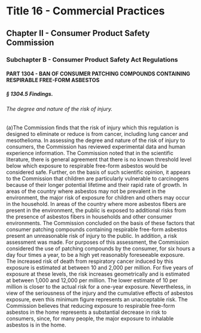 
# Title 16 - Commercial Practices
## Chapter II - Consumer Product Safety Commission
### Subchapter B - Consumer Product Safety Act Regulations
#### PART 1304 - BAN OF CONSUMER PATCHING COMPOUNDS CONTAINING RESPIRABLE FREE-FORM ASBESTOS
##### § 1304.5 Findings.
###### The degree and nature of the risk of injury.

(a)The Commission finds that the risk of injury which this regulation is designed to eliminate or reduce is from cancer, including lung cancer and mesothelioma. In assessing the degree and nature of the risk of injury to consumers, the Commission has reviewed experimental data and human experience information. The Commission noted that in the scientific literature, there is general agreement that there is no known threshold level below which exposure to respirable free-form asbestos would be considered safe. Further, on the basis of such scientific opinion, it appears to the Commission that children are particularly vulnerable to carcinogens because of their longer potential lifetime and their rapid rate of growth. In areas of the country where asbestos may not be prevalent in the environment, the major risk of exposure for children and others may occur in the household. In areas of the country where more asbestos fibers are present in the environment, the public is exposed to additional risks from the presence of asbestos fibers in households and other consumer environments. The Commission concluded on the basis of these factors that consumer patching compounds containing respirable free-form asbestos present an unreasonable risk of injury to the public. In addition, a risk assessment was made. For purposes of this assessment, the Commission considered the use of patching compounds by the consumer, for six hours a day four times a year, to be a high yet reasonably foreseeable exposure. The increased risk of death from respiratory cancer induced by this exposure is estimated at between 10 and 2,000 per million. For five years of exposure at these levels, the risk increases geometrically and is estimated at between 1,000 and 12,000 per million. The lower estimate of 10 per million is closer to the actual risk for a one-year exposure. Nevertheless, in view of the seriousness of the injury and the cumulative effects of asbestos exposure, even this minimum figure represents an unacceptable risk. The Commission believes that reducing exposure to respirable free-form asbestos in the home represents a substantial decrease in risk to consumers, since, for many people, the major exposure to inhalable asbestos is in the home.
